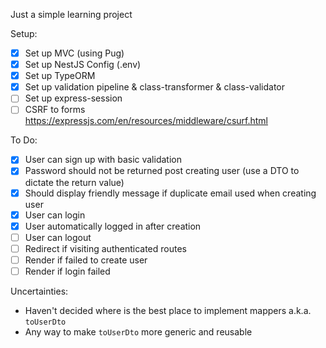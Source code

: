 Just a simple learning project

Setup:
- [x] Set up MVC (using Pug)
- [x] Set up NestJS Config (.env)
- [x] Set up TypeORM
- [x] Set up validation pipeline & class-transformer & class-validator
- [ ] Set up express-session
- [ ] CSRF to forms https://expressjs.com/en/resources/middleware/csurf.html

To Do:
- [x] User can sign up with basic validation
- [x] Password should not be returned post creating user (use a DTO to dictate the return value)
- [x] Should display friendly message if duplicate email used when creating user
- [x] User can login
- [x] User automatically logged in after creation
- [ ] User can logout
- [ ] Redirect if visiting authenticated routes
- [ ] Render if failed to create user
- [ ] Render if login failed

Uncertainties:
- Haven't decided where is the best place to implement mappers a.k.a. `toUserDto`
- Any way to make `toUserDto` more generic and reusable
